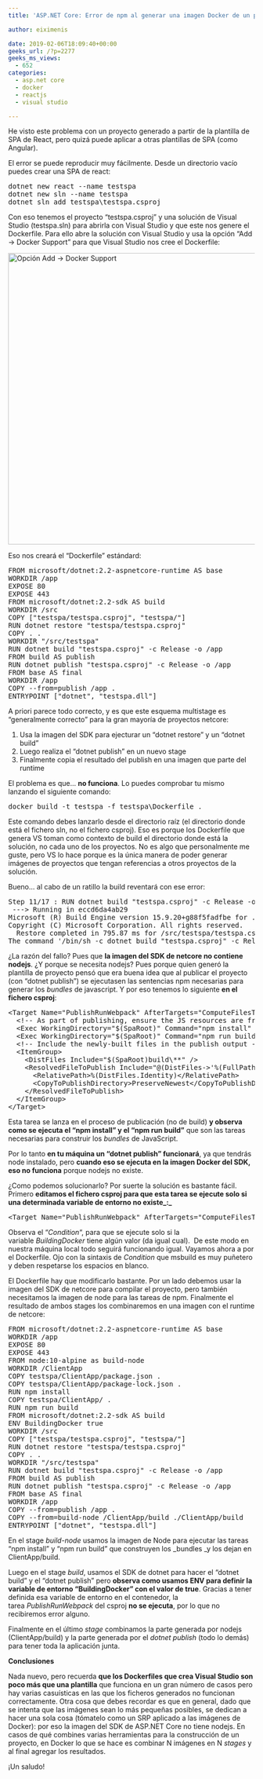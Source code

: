 ```yaml
---
title: 'ASP.NET Core: Error de npm al generar una imagen Docker de un proyecto creado con la plantilla de React'

author: eiximenis

date: 2019-02-06T18:09:40+00:00
geeks_url: /?p=2277
geeks_ms_views:
  - 652
categories:
  - asp.net core
  - docker
  - reactjs
  - visual studio

---
```

He visto este problema con un proyecto generado a partir de la plantilla de SPA de React, pero quizá puede aplicar a otras plantillas de SPA (como Angular).
  
<!--more-->


  
El error se puede reproducir muy fácilmente. Desde un directorio vacío puedes crear una SPA de react:

<pre class="EnlighterJSRAW" data-enlighter-language="null">dotnet new react --name testspa
dotnet new sln --name testspa
dotnet sln add testspa\testspa.csproj</pre>

Con eso tenemos el proyecto &#8220;testspa.csproj&#8221; y una solución de Visual Studio (testspa.sln) para abrirla con Visual Studio y que este nos genere el Dockerfile. Para ello abre la solución con Visual Studio y usa la opción &#8220;Add -> Docker Support&#8221; para que Visual Studio nos cree el Dockerfile:
  
[<img class="alignnone size-full wp-image-2278" src="https://geeks.ms/etomas/wp-content/uploads/sites/154/2019/02/add-docker.png" alt="Opción Add -> Docker Support" width="812" height="594" />][1]
  
Eso nos creará el &#8220;Dockerfile&#8221; estándard:

<pre class="EnlighterJSRAW" data-enlighter-language="null">FROM microsoft/dotnet:2.2-aspnetcore-runtime AS base
WORKDIR /app
EXPOSE 80
EXPOSE 443
FROM microsoft/dotnet:2.2-sdk AS build
WORKDIR /src
COPY ["testspa/testspa.csproj", "testspa/"]
RUN dotnet restore "testspa/testspa.csproj"
COPY . .
WORKDIR "/src/testspa"
RUN dotnet build "testspa.csproj" -c Release -o /app
FROM build AS publish
RUN dotnet publish "testspa.csproj" -c Release -o /app
FROM base AS final
WORKDIR /app
COPY --from=publish /app .
ENTRYPOINT ["dotnet", "testspa.dll"]</pre>

A priori parece todo correcto, y es que este esquema multistage es &#8220;generalmente correcto&#8221; para la gran mayoría de proyectos netcore:

  1. Usa la imagen del SDK para ejecturar un &#8220;dotnet restore&#8221; y un &#8220;dotnet build&#8221;
  2. Luego realiza el &#8220;dotnet publish&#8221; en un nuevo stage
  3. Finalmente copia el resultado del publish en una imagen que parte del runtime

El problema es que... **no funciona**. Lo puedes comprobar tu mismo lanzando el siguiente comando:

<pre class="EnlighterJSRAW" data-enlighter-language="null">docker build -t testspa -f testspa\Dockerfile .</pre>

Este comando debes lanzarlo desde el directorio raíz (el directorio donde está el fichero sln, no el fichero csproj). Eso es porque los Dockerfile que genera VS toman como contexto de build el directorio donde está la solución, no cada uno de los proyectos. No es algo que personalmente me guste, pero VS lo hace porque es la única manera de poder generar imágenes de proyectos que tengan referencias a otros proyectos de la solución.
  
Bueno... al cabo de un ratillo la build reventará con ese error:

<pre class="EnlighterJSRAW" data-enlighter-language="null">Step 11/17 : RUN dotnet build "testspa.csproj" -c Release -o /app
 ---&gt; Running in eccd6da4ab29
Microsoft (R) Build Engine version 15.9.20+g88f5fadfbe for .NET Core
Copyright (C) Microsoft Corporation. All rights reserved.
  Restore completed in 795.87 ms for /src/testspa/testspa.csproj.
The command '/bin/sh -c dotnet build "testspa.csproj" -c Release -o /app' returned a non-zero code: 137</pre>

¿La razón del fallo? Pues que **la imagen del SDK de netcore no contiene nodejs**. ¿Y porque se necesita nodejs? Pues porque quien generó la plantilla de proyecto pensó que era buena idea que al publicar el proyecto (con &#8220;dotnet publish&#8221;) se ejecutasen las sentencias npm necesarias para generar los _bundles_ de javascript. Y por eso tenemos lo siguiente **en el fichero csproj**:

<pre class="EnlighterJSRAW" data-enlighter-language="xml">&lt;Target Name="PublishRunWebpack" AfterTargets="ComputeFilesToPublish"&gt;
  &lt;!-- As part of publishing, ensure the JS resources are freshly built in production mode --&gt;
  &lt;Exec WorkingDirectory="$(SpaRoot)" Command="npm install" /&gt;
  &lt;Exec WorkingDirectory="$(SpaRoot)" Command="npm run build" /&gt;
  &lt;!-- Include the newly-built files in the publish output --&gt;
  &lt;ItemGroup&gt;
    &lt;DistFiles Include="$(SpaRoot)build\**" /&gt;
    &lt;ResolvedFileToPublish Include="@(DistFiles-&gt;'%(FullPath)')" Exclude="@(ResolvedFileToPublish)"&gt;
      &lt;RelativePath&gt;%(DistFiles.Identity)&lt;/RelativePath&gt;
      &lt;CopyToPublishDirectory&gt;PreserveNewest&lt;/CopyToPublishDirectory&gt;
    &lt;/ResolvedFileToPublish&gt;
  &lt;/ItemGroup&gt;
&lt;/Target&gt;</pre>

Esta tarea se lanza en el proceso de publicación (no de build) **y observa como se ejecuta el &#8220;npm install&#8221; y el &#8220;npm run build&#8221;** que son las tareas necesarias para construir los _bundles_ de JavaScript.
  
Por lo tanto **en tu máquina un &#8220;dotnet publish&#8221; funcionará**, ya que tendrás node instalado, pero **cuando eso se ejecuta en la imagen Docker del SDK, eso no funciona** porque nodejs no existe.
  
¿Como podemos solucionarlo? Por suerte la solución es bastante fácil. Primero **editamos el fichero csproj para que esta tarea se ejecute solo si una determinada variable de entorno no existe_:_**

<pre class="EnlighterJSRAW" data-enlighter-language="xml">&lt;Target Name="PublishRunWebpack" AfterTargets="ComputeFilesToPublish" Condition=" '$(BuildingDocker)' == '' "&gt;</pre>

Observa el &#8220;_Condition_&#8220;, para que se ejecute solo si la variable _BuildingDocker_ tiene algún valor (da igual cual).  De este modo en nuestra máquina local todo seguirá funcionando igual. Vayamos ahora a por el Dockerfile. Ojo con la sintaxis de _Condition_ que msbuild es muy puñetero y deben respetarse los espacios en blanco.
  
El Dockerfile hay que modificarlo bastante. Por un lado debemos usar la imagen del SDK de netcore para compilar el proyecto, pero también necesitamos la imagen de node para las tareas de npm. Finalmente el resultado de ambos stages los combinaremos en una imagen con el runtime de netcore:

<pre class="EnlighterJSRAW" data-enlighter-language="null">FROM microsoft/dotnet:2.2-aspnetcore-runtime AS base
WORKDIR /app
EXPOSE 80
EXPOSE 443
FROM node:10-alpine as build-node
WORKDIR /ClientApp
COPY testspa/ClientApp/package.json .
COPY testspa/ClientApp/package-lock.json .
RUN npm install
COPY testspa/ClientApp/ .
RUN npm run build
FROM microsoft/dotnet:2.2-sdk AS build
ENV BuildingDocker true
WORKDIR /src
COPY ["testspa/testspa.csproj", "testspa/"]
RUN dotnet restore "testspa/testspa.csproj"
COPY . .
WORKDIR "/src/testspa"
RUN dotnet build "testspa.csproj" -c Release -o /app
FROM build AS publish
RUN dotnet publish "testspa.csproj" -c Release -o /app
FROM base AS final
WORKDIR /app
COPY --from=publish /app .
COPY --from=build-node /ClientApp/build ./ClientApp/build
ENTRYPOINT ["dotnet", "testspa.dll"]</pre>

En el stage _build-node_ usamos la imagen de Node para ejecutar las tareas &#8220;npm install&#8221; y &#8220;npm run build&#8221; que construyen los _bundles _y los dejan en ClientApp/build.
  
Luego en el stage _build_, usamos el SDK de dotnet para hacer el &#8220;dotnet build&#8221; y el &#8220;dotnet publish&#8221; pero **observa como usamos ENV para definir la variable de entorno &#8220;BuildingDocker&#8221; con el valor de true**. Gracias a tener definida esa variable de entorno en el contenedor, la tarea _PublishRunWebpack_ del csproj **no se ejecuta**, por lo que no recibiremos error alguno.
  
Finalmente en el último _stage_ combinamos la parte generada por nodejs (ClientApp/build) y la parte generada por el _dotnet publish_ (todo lo demás) para tener toda la aplicación junta.
  
**Conclusiones**
  
Nada nuevo, pero recuerda **que los Dockerfiles que crea Visual Studio son poco más que una plantilla** que funciona en un gran número de casos pero hay varias casuísticas en las que los ficheros generados no funcionan correctamente. Otra cosa que debes recordar es que en general, dado que se intenta que las imágenes sean lo más pequeñas posibles, se dedican a hacer una sola cosa (tómatelo como un SRP aplicado a las imágenes de Docker): por eso la imagen del SDK de ASP.NET Core no tiene nodejs. En casos de qué combines varias herramientas para la construcción de un proyecto, en Docker lo que se hace es combinar N imágenes en N _stages_ y al final agregar los resultados.
  
¡Un saludo!

 [1]: https://geeks.ms/etomas/wp-content/uploads/sites/154/2019/02/add-docker.png